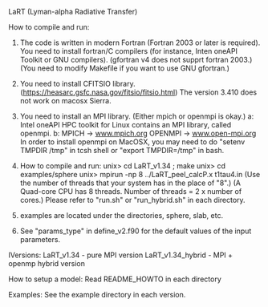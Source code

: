 LaRT (Lyman-alpha Radiative Transfer)

How to compile and run:

   1) The code is written in modern Fortran (Fortran 2003 or later is required).
      You need to install fortran/C compilers (for instance, Inten oneAPI Toolkit or GNU compilers).
      (gfortran v4 does not supprt fortran 2003.)
      (You need to modify Makefile if you want to use GNU gfortran.)

   2) You need to install CFITSIO library. (https://heasarc.gsfc.nasa.gov/fitsio/fitsio.html)
      The version 3.410 does not work on macosx Sierra.

   3) You need to install an MPI library. (Either mpich or openmpi is okay.)
      a: Intel oneAPI HPC toolkit for Linux contains an MPI library, called openmpi.
      b: MPICH   -> www.mpich.org
         OPENMPI -> www.open-mpi.org
         In order to install openmpi on MacOSX, you may need to do "setenv TMPDIR /tmp" in tcsh shell or "export TMPDIR=/tmp" in bash.

   4) How to compile and run:
      unix> cd LaRT_v1.34 ; make
      unix> cd examples/sphere
      unix> mpirun -np 8 ../LaRT_peel_calcP.x t1tau4.in
      (Use the number of threads that your system has in the place of "8".)
      (A Quad-core CPU has 8 threads. Number of threads = 2 x number of cores.)
      Please refer to "run.sh" or "run_hybrid.sh" in each directory.

   5) examples are located under the directories, sphere, slab, etc.

   6) See "params_type" in define_v2.f90 for the default values of the input parameters.

IVersions:
  LaRT_v1.34 - pure MPI version
  LaRT_v1.34_hybrid - MPI + openmp hybrid version

How to setup a model:
  Read README_HOWTO in each directory

Examples:
  See the example directory in each version.